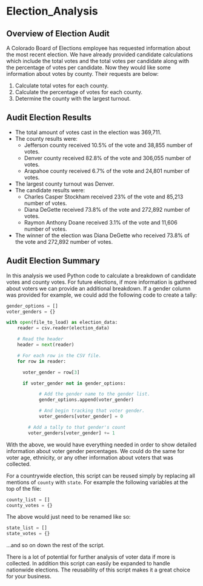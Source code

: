 # Election_Analysis

## Overview of Election Audit

A Colorado Board of Elections employee has requested information about the most recent election. We have already provided candidate calculations which include the total votes and the total votes per candidate along with the percentage of votes per candidate. Now they would like some information about votes by county. Their requests are below:

1. Calculate total votes for each county.
2. Calculate the percentage of votes for each county.
3. Determine the county with the largest turnout.

## Audit Election Results

- The total amount of votes cast in the election was 369,711.
- The county results were:
  - Jefferson county received 10.5% of the vote and 38,855 number of votes.
  - Denver county received 82.8% of the vote and 306,055 number of votes.
  - Arapahoe county received 6.7% of the vote and 24,801 number of votes.
- The largest county turnout was Denver.
- The candidate results were:
  - Charles Casper Stockham received 23% of the vote and 85,213 number of votes.
  - Diana DeGette received 73.8% of the vote and 272,892 number of votes.
  - Raymon Anthony Doane received 3.1% of the vote and 11,606 number of votes.
- The winner of the election was Diana DeGette who received 73.8% of the vote and 272,892 number of votes.

## Audit Election Summary

In this analysis we used Python code to calculate a breakdown of candidate votes and county votes. For future elections, if more information is gathered about voters we can provide an additional breakdown. If a gender column was provided for example, we could add the following code to create a tally:

```python
gender_options = []
voter_genders = {}

with open(file_to_load) as election_data:
    reader = csv.reader(election_data)

    # Read the header
    header = next(reader)

    # For each row in the CSV file.
    for row in reader:

      voter_gender = row[3]

      if voter_gender not in gender_options:

            # Add the gender name to the gender list.
            gender_options.append(voter_gender)

            # And begin tracking that voter gender.
            voter_genders[voter_gender] = 0

        # Add a tally to that gender's count
        voter_genders[voter_gender] += 1
```

With the above, we would have everything needed in order to show detailed information about voter gender percentages. We could do the same for voter age, ethnicity, or any other information about voters that was collected.

For a countrywide election, this script can be reused simply by replacing all mentions of `county` with `state`. For example the following variables at the top of the file:

```python
county_list = []
county_votes = {}
```

The above would just need to be renamed like so:

```python
state_list = []
state_votes = {}
```

...and so on down the rest of the script.

There is a lot of potential for further analysis of voter data if more is collected. In addition this script can easily be expanded to handle nationwide elections. The reusability of this script makes it a great choice for your business.
